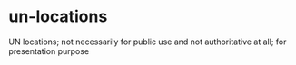 # un-locations
UN locations; not necessarily for public use and not authoritative at all; for presentation purpose
